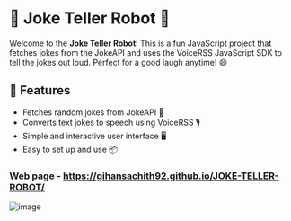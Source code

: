 # 🤖 Joke Teller Robot 🤖

Welcome to the **Joke Teller Robot**! This is a fun JavaScript project that fetches jokes from the JokeAPI and uses the VoiceRSS JavaScript SDK to tell the jokes out loud. Perfect for a good laugh anytime! 😄

## 🚀 Features

- Fetches random jokes from JokeAPI 🤣
- Converts text jokes to speech using VoiceRSS 🎙️
- Simple and interactive user interface 🖥️
- Easy to set up and use 📦

### Web page - https://gihansachith92.github.io/JOKE-TELLER-ROBOT/

![image](https://github.com/user-attachments/assets/1e0764ad-ae5d-47bf-8514-d8ad527856b0)

